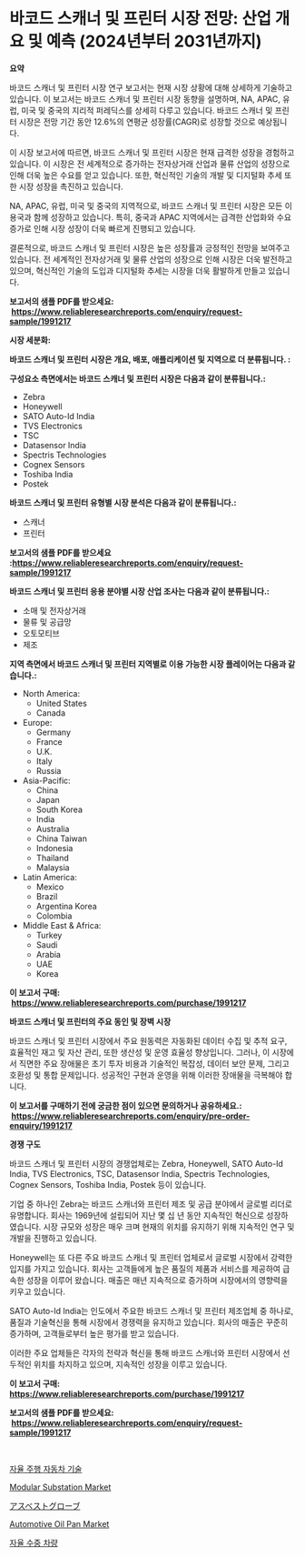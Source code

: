 <p><h1>바코드 스캐너 및 프린터 시장 전망: 산업 개요 및 예측 (2024년부터 2031년까지)</h1></p><p><strong>요약</strong></p>
<p><p>바코드 스캐너 및 프린터 시장 연구 보고서는 현재 시장 상황에 대해 상세하게 기술하고 있습니다. 이 보고서는 바코드 스캐너 및 프린터 시장 동향을 설명하며, NA, APAC, 유럽, 미국 및 중국의 지리적 퍼레딕스를 상세히 다루고 있습니다. 바코드 스캐너 및 프린터 시장은 전망 기간 동안 12.6%의 연평균 성장률(CAGR)로 성장할 것으로 예상됩니다.</p><p>이 시장 보고서에 따르면, 바코드 스캐너 및 프린터 시장은 현재 급격한 성장을 경험하고 있습니다. 이 시장은 전 세계적으로 증가하는 전자상거래 산업과 물류 산업의 성장으로 인해 더욱 높은 수요를 얻고 있습니다. 또한, 혁신적인 기술의 개발 및 디지털화 추세 또한 시장 성장을 촉진하고 있습니다.</p><p>NA, APAC, 유럽, 미국 및 중국의 지역적으로, 바코드 스캐너 및 프린터 시장은 모든 이용국과 함께 성장하고 있습니다. 특히, 중국과 APAC 지역에서는 급격한 산업화와 수요 증가로 인해 시장 성장이 더욱 빠르게 진행되고 있습니다.</p><p>결론적으로, 바코드 스캐너 및 프린터 시장은 높은 성장률과 긍정적인 전망을 보여주고 있습니다. 전 세계적인 전자상거래 및 물류 산업의 성장으로 인해 시장은 더욱 발전하고 있으며, 혁신적인 기술의 도입과 디지털화 추세는 시장을 더욱 활발하게 만들고 있습니다.</p></p>
<p><strong>보고서의 샘플 PDF를 받으세요: &nbsp;<a href="https://www.reliableresearchreports.com/enquiry/request-sample/1991217">https://www.reliableresearchreports.com/enquiry/request-sample/1991217</a></strong></p>
<p><strong>시장 세분화:</strong></p>
<p><strong> 바코드 스캐너 및 프린터 시장은 개요, 배포, 애플리케이션 및 지역으로 더 분류됩니다. :</strong></p>
<p><strong>구성요소 측면에서는 바코드 스캐너 및 프린터 시장은 다음과 같이 분류됩니다.:</strong></p>
<p><ul><li>Zebra</li><li>Honeywell</li><li>SATO Auto-Id India</li><li>TVS Electronics</li><li>TSC</li><li>Datasensor India</li><li>Spectris Technologies</li><li>Cognex Sensors</li><li>Toshiba India</li><li>Postek</li></ul></p>
<p><strong> 바코드 스캐너 및 프린터 유형별 시장 분석은 다음과 같이 분류됩니다.:</strong></p>
<p><ul><li>스캐너</li><li>프린터</li></ul></p>
<p><strong>보고서의 샘플 PDF를 받으세요 :<a href="https://www.reliableresearchreports.com/enquiry/request-sample/1991217">https://www.reliableresearchreports.com/enquiry/request-sample/1991217</a></strong></p>
<p><strong> 바코드 스캐너 및 프린터 응용 분야별 시장 산업 조사는 다음과 같이 분류됩니다.:</strong></p>
<p><ul><li>소매 및 전자상거래</li><li>물류 및 공급망</li><li>오토모티브</li><li>제조</li></ul></p>
<p><strong>지역 측면에서 바코드 스캐너 및 프린터 지역별로 이용 가능한 시장 플레이어는 다음과 같습니다.:</strong></p>
<p><ul>
    <li>
        North America:
        <ul>
            <li>United States</li>
            <li>Canada</li>
        </ul>
    </li>
    <li>
        Europe:
        <ul>
            <li>Germany</li>
            <li>France</li>
            <li>U.K.</li>
            <li>Italy</li>
            <li>Russia</li>
        </ul>
    </li>
    <li>
        Asia-Pacific:
        <ul>
            <li>China</li>
            <li>Japan</li>
            <li>South Korea</li>
            <li>India</li>
            <li>Australia</li>
            <li>China Taiwan</li>
            <li>Indonesia</li>
            <li>Thailand</li>
            <li>Malaysia</li>
        </ul>
    </li>
    <li>
        Latin America:
        <ul>
            <li>Mexico</li>
            <li>Brazil</li>
            <li>Argentina Korea</li>
            <li>Colombia</li>
        </ul>
    </li>
    <li>
        Middle East & Africa:
        <ul>
            <li>Turkey</li>
            <li>Saudi</li>
            <li>Arabia</li>
            <li>UAE</li>
            <li>Korea</li>
        </ul>
    </li>
    </ul></p>
<p><strong>이 보고서 구매: &nbsp;<a href="https://www.reliableresearchreports.com/purchase/1991217">https://www.reliableresearchreports.com/purchase/1991217</a></strong></p>
<p><strong>바코드 스캐너 및 프린터의 주요 동인 및 장벽 시장</strong></p>
<p><p>바코드 스캐너 및 프린터 시장에서 주요 원동력은 자동화된 데이터 수집 및 추적 요구, 효율적인 재고 및 자산 관리, 또한 생산성 및 운영 효율성 향상입니다. 그러나, 이 시장에서 직면한 주요 장애물은 초기 투자 비용과 기술적인 복잡성, 데이터 보안 문제, 그리고 호환성 및 통합 문제입니다. 성공적인 구현과 운영을 위해 이러한 장애물을 극복해야 합니다.</p></p>
<p><strong>이 보고서를 구매하기 전에 궁금한 점이 있으면 문의하거나 공유하세요.: &nbsp;<a href="https://www.reliableresearchreports.com/enquiry/pre-order-enquiry/1991217">https://www.reliableresearchreports.com/enquiry/pre-order-enquiry/1991217</a></strong></p>
<p><strong>경쟁 구도</strong></p>
<p><p>바코드 스캐너 및 프린터 시장의 경쟁업체로는 Zebra, Honeywell, SATO Auto-Id India, TVS Electronics, TSC, Datasensor India, Spectris Technologies, Cognex Sensors, Toshiba India, Postek 등이 있습니다. </p><p>기업 중 하나인 Zebra는 바코드 스캐너와 프린터 제조 및 공급 분야에서 글로벌 리더로 유명합니다. 회사는 1969년에 설립되어 지난 몇 십 년 동안 지속적인 혁신으로 성장하였습니다. 시장 규모와 성장은 매우 크며 현재의 위치를 유지하기 위해 지속적인 연구 및 개발을 진행하고 있습니다. </p><p>Honeywell는 또 다른 주요 바코드 스캐너 및 프린터 업체로서 글로벌 시장에서 강력한 입지를 가지고 있습니다. 회사는 고객들에게 높은 품질의 제품과 서비스를 제공하여 급속한 성장을 이루어 왔습니다. 매출은 매년 지속적으로 증가하며 시장에서의 영향력을 키우고 있습니다. </p><p>SATO Auto-Id India는 인도에서 주요한 바코드 스캐너 및 프린터 제조업체 중 하나로, 품질과 기술혁신을 통해 시장에서 경쟁력을 유지하고 있습니다. 회사의 매출은 꾸준히 증가하며, 고객들로부터 높은 평가를 받고 있습니다. </p><p>이러한 주요 업체들은 각자의 전략과 혁신을 통해 바코드 스캐너와 프린터 시장에서 선두적인 위치를 차지하고 있으며, 지속적인 성장을 이루고 있습니다.</p></p>
<p><strong>이 보고서 구매: &nbsp; <a href="https://www.reliableresearchreports.com/purchase/1991217">https://www.reliableresearchreports.com/purchase/1991217</a></strong></p>
<p><strong>보고서의 샘플 PDF를 받으세요: &nbsp;<a href="https://www.reliableresearchreports.com/enquiry/request-sample/1991217">https://www.reliableresearchreports.com/enquiry/request-sample/1991217</a></strong><strong></strong></p>
<p>&nbsp;</p>
<p><p><a href="https://github.com/vsap75a286l/Market-Research-Report-List-1/blob/main/48990018556.md">자율 주행 자동차 기술</a></p><p><a href="https://view.publitas.com/reportprime-1/modular-substation-market-centers-on-aspects-such-as-market-growth-market-share-market-opportunity-and-projected-forecasts-spanning-from-2024-to-2031/">Modular Substation Market</a></p><p><a href="https://github.com/joaejkdzgyljvo6/Market-Research-Report-List-1/blob/main/91333489357.md">アスベストグローブ</a></p><p><a href="https://issuu.com/reportprime-2/docs/automotive-oil-pan-market-size-2030.pptx">Automotive Oil Pan Market</a></p><p><a href="https://github.com/Maeennan456456/Market-Research-Report-List-1/blob/main/49797708557.md">자율 수중 차량</a></p></p>